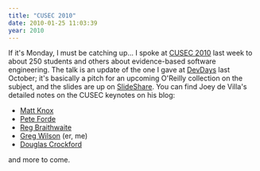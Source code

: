 ```yaml
---
title: "CUSEC 2010"
date: 2010-01-25 11:03:39
year: 2010
---
```

If it's Monday, I must be catching up... I spoke at <a href="http://2010.cusec.net/">CUSEC 2010</a> last week to about 250 students and others about evidence-based software engineering. The talk is an update of the one I gave at <a href="http://www.amiando.com/stackoverflowdevdays-toronto-can.html">DevDays</a> last October; it's basically a pitch for an upcoming O'Reilly collection on the subject, and the slides are up on <a href="http://www.slideshare.net/gvwilson/bits-of-evidence-2338367">SlideShare</a>. You can find Joey de Villa's detailed notes on the CUSEC keynotes on his blog:
<ul>
	<li><a href="http://www.globalnerdy.com/2010/01/24/cusec-2010-keynote-matt-knox-on-weakness/">Matt Knox</a></li>
	<li><a href="http://www.globalnerdy.com/2010/01/25/cusec-2010-keynote-pete-forde-nsfw/">Pete Forde</a></li>
	<li><a href="http://www.globalnerdy.com/2010/01/25/cusec-2010-keynote-reg-braithwaite-beautiful-failure/">Reg Braithwaite</a></li>
	<li><a href="http://blogs.msdn.com/cdndevs/archive/2010/01/26/cusec-2010-keynote-greg-wilson-bits-of-evidence.aspx">Greg Wilson</a> (er, me)</li>
	<li><a href="http://www.globalnerdy.com/2010/02/06/cusec-2010-keynote-douglas-crockford-the-software-crisis-2/">Douglas Crockford</a></li>
</ul>
and more to come.

